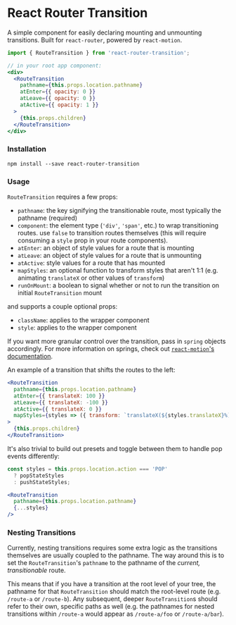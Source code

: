 # React Router Transition

A simple component for easily declaring mounting and unmounting transitions. Built for `react-router`, powered by `react-motion`.

```jsx
import { RouteTransition } from 'react-router-transition';

// in your root app component:
<div>
  <RouteTransition
    pathname={this.props.location.pathname}
    atEnter={{ opacity: 0 }}
    atLeave={{ opacity: 0 }}
    atActive={{ opacity: 1 }}
  >
    {this.props.children}
  </RouteTransition>
</div>
```

### Installation

`npm install --save react-router-transition`

### Usage

`RouteTransition` requires a few props:
- `pathname`: the key signifying the transitionable route, most typically the pathname (required)
- `component`: the element type (`'div'`, `'span'`, etc.) to wrap transitioning routes. use `false` to transition routes themselves (this will require consuming a `style` prop in your route components).
- `atEnter`: an object of style values for a route that is mounting
- `atLeave`: an object of style values for a route that is unmounting
- `atActive`: style values for a route that has mounted
- `mapStyles`: an optional function to transform styles that aren't 1:1 (e.g. animating `translateX` or other values of `transform`)
- `runOnMount`: a boolean to signal whether or not to run the transition on initial `RouteTransition` mount

and supports a couple optional props:
- `className`: applies to the wrapper component
- `style`: applies to the wrapper component

If you want more granular control over the transition, pass in `spring` objects accordingly. For more information on springs, check out [`react-motion`'s documentation](https://github.com/chenglou/react-motion#--spring-val-number-config-springhelperconfig--opaqueconfig).

An example of a transition that shifts the routes to the left:

```jsx
<RouteTransition
  pathname={this.props.location.pathname}
  atEnter={{ translateX: 100 }}
  atLeave={{ translateX: -100 }}
  atActive={{ translateX: 0 }}
  mapStyles={styles => ({ transform: `translateX(${styles.translateX}%)` })}
>
  {this.props.children}
</RouteTransition>
```

It's also trivial to build out presets and toggle between them to handle pop events differently:

```jsx
const styles = this.props.location.action === 'POP'
  ? popStateStyles
  : pushStateStyles;

<RouteTransition
  pathname={this.props.location.pathname}
  {...styles}
/>
```

### Nesting Transitions
Currently, nesting transitions requires some extra logic as the transitions themselves are usually coupled to the pathname. The way around this is to set the `RouteTransition`'s `pathname` to the pathname of the _current, transitionable_ route.

This means that if you have a transition at the root level of your tree, the pathname for that `RouteTransition` should match the root-level route (e.g. `/route-a` or `/route-b`). Any subsequent, deeper `RouteTransition`s should refer to their own, specific paths as well (e.g. the pathnames for nested transitions within `/route-a` would appear as `/route-a/foo` or `/route-a/bar`).
